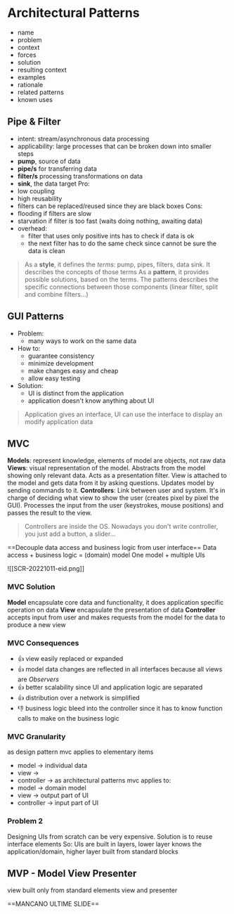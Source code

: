 # Architectural Patterns
- name
- problem
- context
- forces
- solution
- resulting context
- examples
- rationale
- related patterns
- known uses

## Pipe &  Filter
- intent: stream/asynchronous data processing
- applicability: large processes that can be broken down into smaller steps
- **pump**, source of data
- **pipe/s** for transferring data
- **filter/s** processing transformations on data
- **sink**, the data target
Pro:
- low coupling
- high reusability
- filters can be replaced/reused since they are black boxes
Cons:
- flooding if filters are slow
- starvation if filter is too fast (waits doing nothing, awaiting data)
- overhead:
	- filter that uses only positive ints has to check if data is ok
	- the next filter has to do the same check since cannot be sure the data is clean

> As a **style**, it defines the *terms*: pump, pipes, filters, data sink. It describes the concepts of those terms
> As a **pattern**, it provides possible solutions, based on the terms. The patterns describes the specific connections between those components (linear filter, split and combine filters...)


## GUI Patterns

- Problem:
	- many ways to work on the same data
- How to:
	- guarantee consistency
	- minimize development
	- make changes easy and cheap
	- allow easy testing
- Solution:
	- UI is distinct from the application
	- application doesn't know anything about UI

> Application gives an interface, UI can use the interface to display an modify application data

## MVC

**Models**: represent knowledge, elements of model are objects, not raw data
**Views**: visual representation of the model. Abstracts from the model showing only relevant data. Acts as a presentation filter. View is attached to the model and gets data from it by asking questions. Updates model by sending commands to it.
**Controllers**: Link between user and system. It's in charge of deciding what view to show the user (creates pixel by pixel the GUI). Processes the input from the user (keystrokes, mouse positions) and passes the result to the view.

> Controllers are inside the OS. Nowadays you don't write controller, you just add a button, a slider...

==Decouple data access and business logic from user interface==
Data access + business logic = (domain) model
One model + multiple UIs

![[SCR-20221011-eid.png]]

### MVC Solution
**Model** encapsulate core data and functionality, it does application specific operation on data
**View** encapsulate the presentation of data
**Controller** accepts input from user and makes requests from the model for the data to produce a new view

### MVC Consequences
- 👍 view easily replaced or expanded
- 👍 model data changes are reflected in all interfaces because all views are *Observers*
- 👍 better scalability since UI and application logic are separated
- 👍 distribution over a network is simplified
- 👎 business logic bleed into the controller since it has to know function calls to make on the business logic

### MVC Granularity
as design pattern mvc applies to elementary items
- model → individual data
- view →
- controller → 
as architectural patterns mvc applies to:
- model → domain model
- view → output part of UI
- controller → input part of UI

### Problem 2
Designing UIs from scratch can be very expensive.
Solution is to reuse interface elements
So: UIs are built in layers, lower layer knows the application/domain, higher layer built from standard blocks

## MVP - Model View Presenter
view built only from standard elements
view and presenter

==MANCANO ULTIME SLIDE==